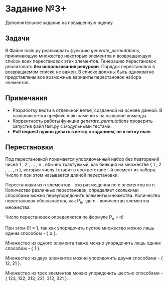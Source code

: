# Задание №3+
Дополнительное задание на повышенную оценку.
## Задачи  
В Файле main.py реализовать функцию *generate_permutations*, принимающую множество некоторых элементов и возвращающую список всех перестановок этих элементов. Генерацию перестановок реализовать **без использования рекурсии**. Порядок перестановок в возвращаемом  списке не важен. В списке должны быть однократно представлены все возможные варианты перестановок набора элементов.
## Примечания  
- Разработку вести в отдельной ветке, созданной на основе данной. В названии ветки префикс main заменить на название команды.
- Корректность работы функции *generate_permutations* проверить запустив файл test.py с модульными тестами.
- **Pull request нужно делать в ветку с заданием, не в ветку main**.
 
## Перестановки
Под перестановкой понимается упорядоченный набор без повторений чисел 1 ,   2 ,   … ,   n , обычно трактуемый, как биекция на множестве { 1 , 2 , … , n }, которая числу i ставит в соответствие i-й элемент из набора. Число n при этом называется длиной перестановки. 

Перестановки из n элементов - это размещения по n элементов из n. Количество различных перестановок, определяет сколькими способами можно переупорядочить элементы множества. Количество перестановок обозначается, как P<sub>n</sub>, где n - количество элементов множества.

Число перестановок определяется по формуле P<sub>n</sub> = n!

При этом 0! = 1, так как упорядочить пустое множество можно лишь одним способом - { ∅ }.

Множество из одного элемента также можно упорядочить лишь одним способом - { 1 }. 

Множество из двух элементов можно упорядочить двумя способами - { 12, 21 }.

Множество из трех элементов можно упорядочить шестью способами - { 123, 132, 213, 231, 312, 321 }.
